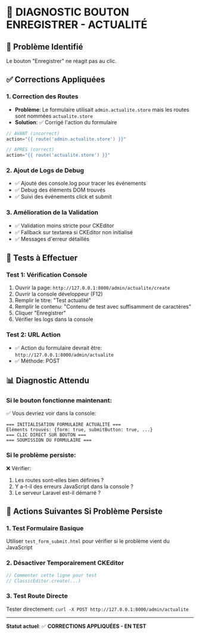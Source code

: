 # 🔧 DIAGNOSTIC BOUTON ENREGISTRER - ACTUALITÉ

## 🚨 Problème Identifié

Le bouton "Enregistrer" ne réagit pas au clic.

## ✅ Corrections Appliquées

### 1. **Correction des Routes**
- **Problème**: Le formulaire utilisait `admin.actualite.store` mais les routes sont nommées `actualite.store`
- **Solution**: ✅ Corrigé l'action du formulaire
```php
// AVANT (incorrect)
action="{{ route('admin.actualite.store') }}"

// APRÈS (correct)
action="{{ route('actualite.store') }}"
```

### 2. **Ajout de Logs de Debug**
- ✅ Ajouté des console.log pour tracer les événements
- ✅ Debug des éléments DOM trouvés
- ✅ Suivi des événements click et submit

### 3. **Amélioration de la Validation**
- ✅ Validation moins stricte pour CKEditor
- ✅ Fallback sur textarea si CKEditor non initialisé
- ✅ Messages d'erreur détaillés

## 🧪 Tests à Effectuer

### Test 1: Vérification Console
1. Ouvrir la page: `http://127.0.0.1:8000/admin/actualite/create`
2. Ouvrir la console développeur (F12)
3. Remplir le titre: "Test actualité"
4. Remplir le contenu: "Contenu de test avec suffisamment de caractères"
5. Cliquer "Enregistrer"
6. Vérifier les logs dans la console

### Test 2: URL Action
- ✅ Action du formulaire devrait être: `http://127.0.0.1:8000/admin/actualite`
- ✅ Méthode: POST

## 📊 Diagnostic Attendu

### Si le bouton fonctionne maintenant:
✅ Vous devriez voir dans la console:
```
=== INITIALISATION FORMULAIRE ACTUALITÉ ===
Éléments trouvés: {form: true, submitButton: true, ...}
=== CLIC DIRECT SUR BOUTON ===
=== SOUMISSION DU FORMULAIRE ===
```

### Si le problème persiste:
❌ Vérifier:
1. Les routes sont-elles bien définies ?
2. Y a-t-il des erreurs JavaScript dans la console ?
3. Le serveur Laravel est-il démarré ?

## 🔧 Actions Suivantes Si Problème Persiste

### 1. Test Formulaire Basique
Utiliser `test_form_submit.html` pour vérifier si le problème vient du JavaScript

### 2. Désactiver Temporairement CKEditor
```javascript
// Commenter cette ligne pour test
// ClassicEditor.create(...)
```

### 3. Test Route Directe
Tester directement: `curl -X POST http://127.0.0.1:8000/admin/actualite`

---

**Statut actuel**: ✅ **CORRECTIONS APPLIQUÉES - EN TEST**
